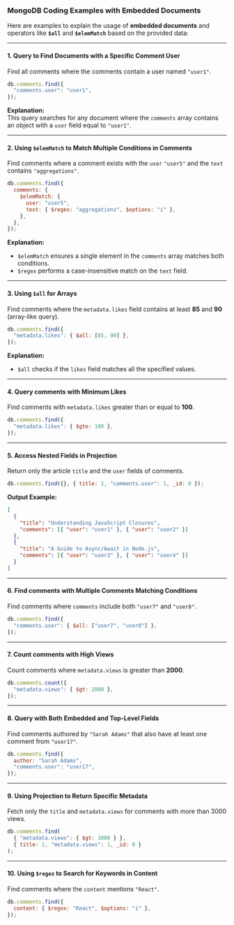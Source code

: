 ### MongoDB Coding Examples with Embedded Documents

Here are examples to explain the usage of **embedded documents** and operators like **`$all`** and **`$elemMatch`** based on the provided data:

---

#### **1. Query to Find Documents with a Specific Comment User**

Find all comments where the comments contain a user named `"user1"`.

```javascript
db.comments.find({
  "comments.user": "user1",
});
```

**Explanation:**  
This query searches for any document where the `comments` array contains an object with a `user` field equal to `"user1"`.

---

#### **2. Using `$elemMatch` to Match Multiple Conditions in Comments**

Find comments where a comment exists with the `user` `"user5"` and the `text` contains `"aggregations"`.

```javascript
db.comments.find({
  comments: {
    $elemMatch: {
      user: "user5",
      text: { $regex: "aggregations", $options: "i" },
    },
  },
});
```

**Explanation:**

- `$elemMatch` ensures a single element in the `comments` array matches both conditions.
- `$regex` performs a case-insensitive match on the `text` field.

---

#### **3. Using `$all` for Arrays**

Find comments where the `metadata.likes` field contains at least **85** and **90** (array-like query).

```javascript
db.comments.find({
  "metadata.likes": { $all: [85, 90] },
});
```

**Explanation:**

- `$all` checks if the `likes` field matches all the specified values.

---

#### **4. Query comments with Minimum Likes**

Find comments with `metadata.likes` greater than or equal to **100**.

```javascript
db.comments.find({
  "metadata.likes": { $gte: 100 },
});
```

---

#### **5. Access Nested Fields in Projection**

Return only the article `title` and the `user` fields of comments.

```javascript
db.comments.find({}, { title: 1, "comments.user": 1, _id: 0 });
```

**Output Example:**

```json
[
  {
    "title": "Understanding JavaScript Closures",
    "comments": [{ "user": "user1" }, { "user": "user2" }]
  },
  {
    "title": "A Guide to Async/Await in Node.js",
    "comments": [{ "user": "user3" }, { "user": "user4" }]
  }
]
```

---

#### **6. Find comments with Multiple Comments Matching Conditions**

Find comments where `comments` include both `"user7"` and `"user8"`.

```javascript
db.comments.find({
  "comments.user": { $all: ["user7", "user8"] },
});
```

---

#### **7. Count comments with High Views**

Count comments where `metadata.views` is greater than **2000**.

```javascript
db.comments.count({
  "metadata.views": { $gt: 2000 },
});
```

---

#### **8. Query with Both Embedded and Top-Level Fields**

Find comments authored by `"Sarah Adams"` that also have at least one comment from `"user17"`.

```javascript
db.comments.find({
  author: "Sarah Adams",
  "comments.user": "user17",
});
```

---

#### **9. Using Projection to Return Specific Metadata**

Fetch only the `title` and `metadata.views` for comments with more than 3000 views.

```javascript
db.comments.find(
  { "metadata.views": { $gt: 3000 } },
  { title: 1, "metadata.views": 1, _id: 0 }
);
```

---

#### **10. Using `$regex` to Search for Keywords in Content**

Find comments where the `content` mentions `"React"`.

```javascript
db.comments.find({
  content: { $regex: "React", $options: "i" },
});
```
